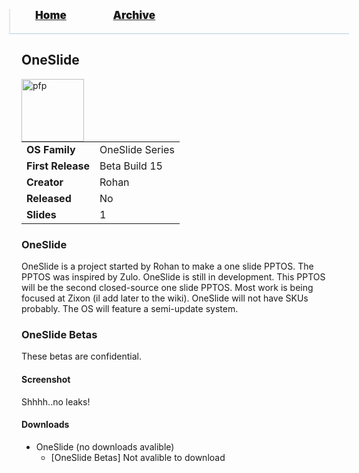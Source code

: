 <blockquote style="background: #0000;border-bottom: 1px solid #B2D2E1;height: 30px;margin: 0 -20px 20px;padding: 0px 20px 9px 40px;">
  <p style=""><a href="https://hexa-one.github.io/pptos-wiki/" style="font-size: 17px;font-weight: 900;font-style: normal;text-shadow: rgba(255,255,255,0.9) 0 1px 0;">Home</a>&nbsp;&nbsp;&nbsp;&nbsp;&nbsp;&nbsp;&nbsp;&nbsp;&nbsp;&nbsp;&nbsp;&nbsp;&nbsp;&nbsp;&nbsp;&nbsp;&nbsp;&nbsp;
    <a href="https://hexa-one.github.io/pptos-wiki/archive/" style="font-size: 17px;font-weight: 900;font-style: normal;text-shadow: rgba(255,255,255,0.9) 0 1px 0;">Archive</a>
  </p>
</blockquote>

## OneSlide

<a>
  <img align="left" height="100" alt="pfp" src="https://www.tcc.edu/wp-content/uploads/2019/05/icon-number-1.png" />
</a>

|                           |                               |
| ------------------------- | ----------------------------- |
| **OS Family**             |  OneSlide Series              |
| **First Release**         |  Beta Build 15                |
| **Creator**               | Rohan                         |
| **Released**              | No                            |
| **Slides**                | 1                             |

### OneSlide

OneSlide is a project started by Rohan to make a one slide PPTOS. The PPTOS was inspired by Zulo. OneSlide is still in
development. This PPTOS will be the second closed-source one slide PPTOS. Most work is being focused at Zixon (il add later
to the wiki). OneSlide will not have SKUs probably. The OS will feature a semi-update system.

### OneSlide Betas

These betas are confidential.


#### Screenshot

Shhhh..no leaks!


#### Downloads

- OneSlide (no downloads avalible)
    - [OneSlide Betas] Not avalible to download


<body style="background-image: url(https://raw.githubusercontent.com/hexa-one/pptos-wiki/gh-pages/assets/background/background.png);background-repeat: no-repeat;background-attachment: fixed;background-size: cover;">
